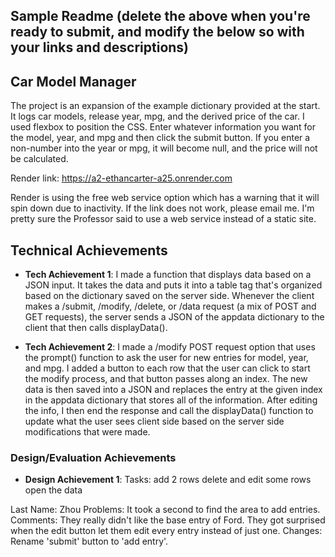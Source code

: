 Sample Readme (delete the above when you're ready to submit, and modify the below so with your links and descriptions)
---

## Car Model Manager
The project is an expansion of the example dictionary provided at the start. It logs car models, release year, mpg, and the derived price of the car. I used flexbox to position the CSS. Enter whatever information you want for the model, year, and mpg and then click the submit button. If you enter a non-number into the year or mpg, it will become null, and the price will not be calculated.

Render link: https://a2-ethancarter-a25.onrender.com

Render is using the free web service option which has a warning that it will spin down due to inactivity. If the link does not work, please email me. I'm pretty sure the Professor said to use a web service instead of a static site.

## Technical Achievements
- **Tech Achievement 1**: I made a function that displays data based on a JSON input. It takes the data and puts it into a table tag that's organized based on the dictionary saved on the server side. Whenever the client makes a /submit, /modify, /delete, or /data request (a mix of POST and GET requests), the server sends a JSON of the appdata dictionary to the client that then calls displayData().

- **Tech Achievement 2**: I made a /modify POST request option that uses the prompt() function to ask the user for new entries for model, year, and mpg. I added a button to each row that the user can click to start the modify process, and that button passes along an index. The new data is then saved into a JSON and replaces the entry at the given index in the appdata dictionary that stores all of the information. After editing the info, I then end the response and call the displayData() function to update what the user sees client side based on the server side modifications that were made.

### Design/Evaluation Achievements
- **Design Achievement 1**:
Tasks:
add 2 rows
delete and edit some rows
open the data

Last Name: Zhou
Problems: It took a second to find the area to add entries.
Comments: They really didn't like the base entry of Ford. They got surprised when the edit button let them edit every entry instead of just one.
Changes: Rename 'submit' button to 'add entry'.
